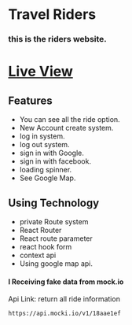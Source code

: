 # Travel Riders
### this is the riders website.
# [Live View](https://travel-riders-firasel.web.app/)
## Features
- You can see all the ride option.
- New Account create system.
- log in system.
- log out system.
- sign in with Google.
- sign in with facebook.
- loading spinner.
- See Google Map.

## Using Technology
- private Route system
- React Router
- React route parameter
- react hook form
- context api
- Using google map api.

#### I Receiving fake data from mock.io

Api Link:
return all ride information
```sh
https://api.mocki.io/v1/18aae1ef
```